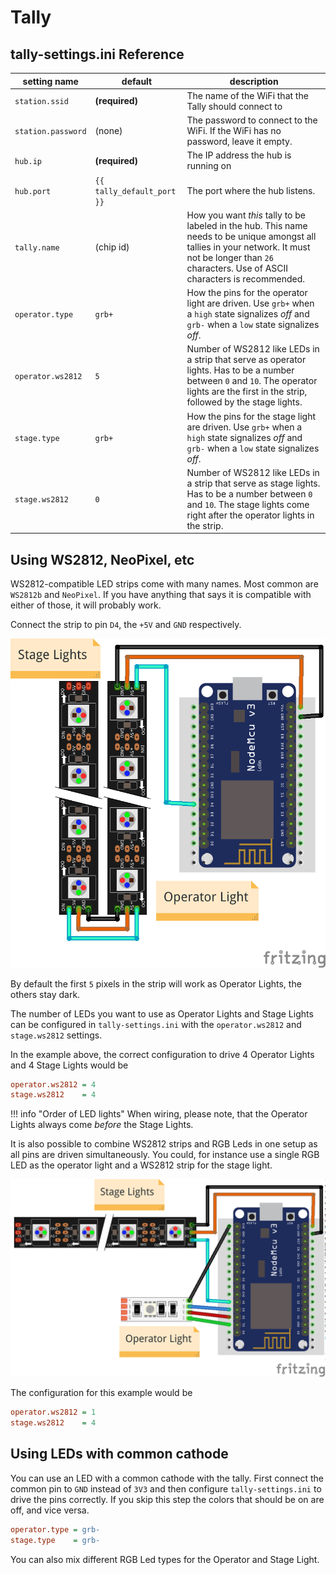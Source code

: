 # Tally

## tally-settings.ini Reference

| setting name | default | description |
| --- | --- | --- |
| `station.ssid` | **(required)** |The name of the WiFi that the Tally should connect to |
| `station.password` | (none) | The password to connect to the WiFi. If the WiFi has no password, leave it empty. |
| `hub.ip` | **(required)** | The IP address the hub is running on |
| `hub.port` | `{{ tally_default_port }}` | The port where the hub listens. |
| `tally.name` | (chip id) | How you want _this_ tally to be labeled in the hub. This name needs to be unique amongst all tallies in your network. It must not be longer than `26` characters. Use of ASCII characters is recommended. |
| `operator.type` | `grb+` | How the pins for the operator light are driven. Use `grb+` when a `high` state signalizes _off_ and `grb-` when a `low` state signalizes _off_. |
| `operator.ws2812` | `5` | Number of WS2812 like LEDs in a strip that serve as operator lights. Has to be a number between `0` and `10`. The operator lights are the first in the strip, followed by the stage lights. |
| `stage.type` | `grb+` | How the pins for the stage light are driven. Use `grb+` when a `high` state signalizes _off_ and `grb-` when a `low` state signalizes _off_. |
| `stage.ws2812` | `0` | Number of WS2812 like LEDs in a strip that serve as stage lights. Has to be a number between `0` and `10`. The stage  lights come right after the operator lights in the strip. |

## Using WS2812, NeoPixel, etc

WS2812-compatible LED strips come with many names. Most common are `WS2812b` and `NeoPixel`. If you have
anything that says it is compatible with either of those, it will probably work.

Connect the strip to pin `D4`, the `+5V` and `GND` respectively.

![connection of a WS2812 strip](images/tally-schematics-ws2812.png)

By default the first `5` pixels in the strip will work as Operator Lights, the others stay dark.

The number of LEDs you want to use as Operator Lights and Stage Lights can be configured in 
`tally-settings.ini` with the `operator.ws2812` and `stage.ws2812` settings.

In the example above, the correct configuration to drive 4 Operator Lights and 4 Stage Lights
would be

````ini
operator.ws2812 = 4
stage.ws2812    = 4
````

!!! info "Order of LED lights"
    When wiring, please note, that the Operator Lights always come _before_ the Stage Lights.

It is also possible to combine WS2812 strips and RGB Leds in one setup as all pins are driven
simultaneously. You could, for instance use a single RGB LED as the operator light and a
WS2812 strip for the stage light.

![connection of a WS2812 strip](images/tally-schematics-ws2812-rgb.png)

The configuration for this example would be

````ini
operator.ws2812 = 1
stage.ws2812    = 4
````

## Using LEDs with common cathode

You can use an LED with a common cathode with the tally. First connect the common pin
to `GND` instead of `3V3` and then configure `tally-settings.ini` to drive the pins correctly.
If you skip this step the colors that should be on are off, and vice versa.

````ini
operator.type = grb-
stage.type    = grb-
````

You can also mix different RGB Led types for the Operator and Stage Light.
